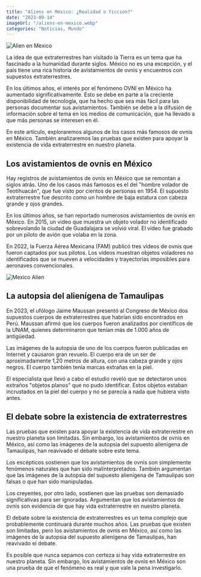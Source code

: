 ```yaml
---
title: "Aliens en México: ¿Realidad o ficción?"
date: "2023-09-14"
imageUrl: "/aliens-en-mexico.webp"
categories: "Noticias, Mundo"
---
```


![Alien en Mexico](/aliens-en-mexico-page.webp)


La idea de que extraterrestres han visitado la Tierra es un tema que ha fascinado a la humanidad durante siglos. México no es una excepción, y el país tiene una rica historia de avistamientos de ovnis y encuentros con supuestos extraterrestres.

En los últimos años, el interés por el fenómeno OVNI en México ha aumentado significativamente. Esto se debe en parte a la creciente disponibilidad de tecnología, que ha hecho que sea más fácil para las personas documentar sus avistamientos. También se debe a la difusión de información sobre el tema en los medios de comunicación, que ha llevado a que más personas se interesen en él.

En este artículo, exploraremos algunos de los casos más famosos de ovnis en México. También analizaremos las pruebas que existen para apoyar la existencia de vida extraterrestre en nuestro planeta.



## Los avistamientos de ovnis en México

Hay registros de avistamientos de ovnis en México que se remontan a siglos atrás. Uno de los casos más famosos es el del "hombre volador de Teotihuacán", que fue visto por cientos de personas en 1954. El supuesto extraterrestre fue descrito como un hombre de baja estatura con cabeza grande y ojos grandes.

En los últimos años, se han reportado numerosos avistamientos de ovnis en México. En 2015, un video que muestra un objeto volador no identificado sobrevolando la ciudad de Guadalajara se volvió viral. El video fue grabado por un piloto de avión que volaba en la zona.

En 2022, la Fuerza Aérea Mexicana (FAM) publicó tres videos de ovnis que fueron captados por sus pilotos. Los videos muestran objetos voladores no identificados que se mueven a velocidades y trayectorias imposibles para aeronaves convencionales.

![Mexico Alien](/mexico-alien.webp)

## La autopsia del alienígena de Tamaulipas

En 2023, el ufólogo Jaime Maussan presentó al Congreso de México dos supuestos cuerpos de extraterrestres que habrían sido encontrados en Perú. Maussan afirmó que los cuerpos fueron analizados por científicos de la UNAM, quienes determinaron que tenían más de 1.000 años de antigüedad.

Las imágenes de la autopsia de uno de los cuerpos fueron publicadas en Internet y causaron gran revuelo. El cuerpo era de un ser de aproximadamente 1,20 metros de altura, con una cabeza grande y ojos negros. El cuerpo también tenía marcas extrañas en la piel.

El especialista que llevó a cabo el estudio reveló que se detectaron unos extraños "objetos planos" que no pudo identificar. Estos objetos estaban incrustados en la piel del cuerpo y no se parecía a nada que hubiera visto antes.


## El debate sobre la existencia de extraterrestres

Las pruebas que existen para apoyar la existencia de vida extraterrestre en nuestro planeta son limitadas. Sin embargo, los avistamientos de ovnis en México, así como las imágenes de la autopsia del supuesto alienígena de Tamaulipas, han reavivado el debate sobre este tema.

Los escépticos sostienen que los avistamientos de ovnis son simplemente fenómenos naturales que han sido malinterpretados. También argumentan que las imágenes de la autopsia del supuesto alienígena de Tamaulipas son falsas o que han sido manipuladas.

Los creyentes, por otro lado, sostienen que las pruebas son demasiado significativas para ser ignoradas. Argumentan que los avistamientos de ovnis son evidencia de que hay vida extraterrestre en nuestro planeta.

El debate sobre la existencia de extraterrestres es un tema complejo que probablemente continuará durante muchos años. Las pruebas que existen son limitadas, pero los avistamientos de ovnis en México, así como las imágenes de la autopsia del supuesto alienígena de Tamaulipas, han reavivado el debate.

Es posible que nunca sepamos con certeza si hay vida extraterrestre en nuestro planeta. Sin embargo, los avistamientos de ovnis en México son una prueba de que el fenómeno es real y que vale la pena investigarlo.

